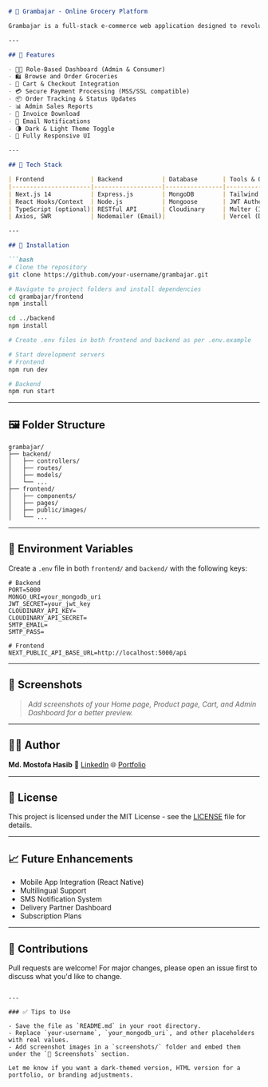 
````markdown
# 🛒 Grambajar - Online Grocery Platform

Grambajar is a full-stack e-commerce web application designed to revolutionize the rural grocery shopping experience. It enables users to browse, order, and manage groceries online with ease and efficiency.

---

## 🌟 Features

- 🧑‍💼 Role-Based Dashboard (Admin & Consumer)
- 🛍️ Browse and Order Groceries
- 🛒 Cart & Checkout Integration
- 💳 Secure Payment Processing (MSS/SSL compatible)
- 📦 Order Tracking & Status Updates
- 📊 Admin Sales Reports
- 📄 Invoice Download
- 📩 Email Notifications
- 🌗 Dark & Light Theme Toggle
- 📱 Fully Responsive UI

---

## 🧠 Tech Stack

| Frontend             | Backend           | Database       | Tools & Others       |
|----------------------|-------------------|----------------|-----------------------|
| Next.js 14           | Express.js        | MongoDB        | Tailwind CSS         |
| React Hooks/Context  | Node.js           | Mongoose       | JWT Authentication   |
| TypeScript (optional)| RESTful API       | Cloudinary     | Multer (Image Upload)|
| Axios, SWR           | Nodemailer (Email)|                | Vercel (Deployment)  |

---

## 🚀 Installation

```bash
# Clone the repository
git clone https://github.com/your-username/grambajar.git

# Navigate to project folders and install dependencies
cd grambajar/frontend
npm install

cd ../backend
npm install

# Create .env files in both frontend and backend as per .env.example

# Start development servers
# Frontend
npm run dev

# Backend
npm run start
````

---

## 🖼️ Folder Structure

```
grambajar/
├── backend/
│   ├── controllers/
│   ├── routes/
│   ├── models/
│   └── ...
├── frontend/
│   ├── components/
│   ├── pages/
│   ├── public/images/
│   └── ...
```

---

## 🔐 Environment Variables

Create a `.env` file in both `frontend/` and `backend/` with the following keys:

```env
# Backend
PORT=5000
MONGO_URI=your_mongodb_uri
JWT_SECRET=your_jwt_key
CLOUDINARY_API_KEY=
CLOUDINARY_API_SECRET=
SMTP_EMAIL=
SMTP_PASS=

# Frontend
NEXT_PUBLIC_API_BASE_URL=http://localhost:5000/api
```

---

## 📸 Screenshots

> *Add screenshots of your Home page, Product page, Cart, and Admin Dashboard for a better preview.*

---

## 🙋‍♂️ Author

**Md. Mostofa Hasib**
🔗 [LinkedIn](https://www.linkedin.com/in/md-mostofa-hasib-5b4027184/)
🌐 [Portfolio](https://mostofa-hasib.dev)

---

## 📜 License

This project is licensed under the MIT License - see the [LICENSE](LICENSE) file for details.

---

## 📈 Future Enhancements

* Mobile App Integration (React Native)
* Multilingual Support
* SMS Notification System
* Delivery Partner Dashboard
* Subscription Plans

---

## 🤝 Contributions

Pull requests are welcome! For major changes, please open an issue first to discuss what you'd like to change.

```

---

### ✅ Tips to Use

- Save the file as `README.md` in your root directory.
- Replace `your-username`, `your_mongodb_uri`, and other placeholders with real values.
- Add screenshot images in a `screenshots/` folder and embed them under the `📸 Screenshots` section.

Let me know if you want a dark-themed version, HTML version for a portfolio, or branding adjustments.
```
